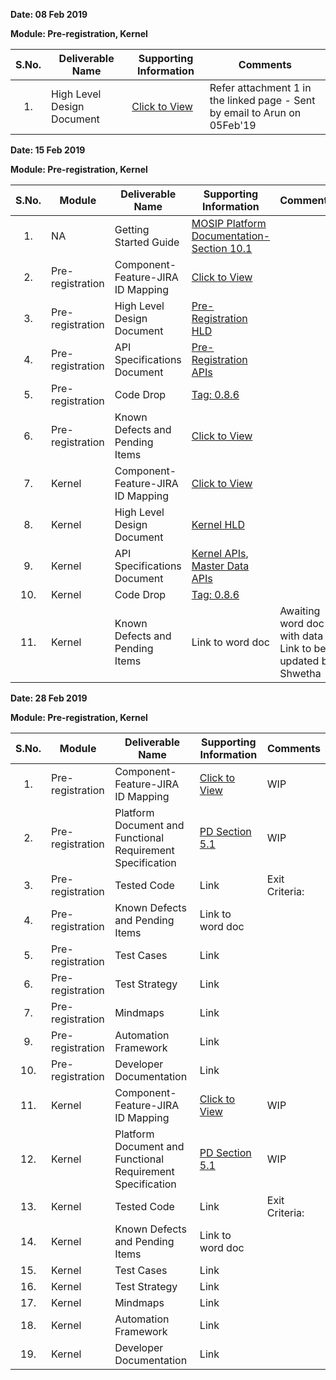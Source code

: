 **Date: 08 Feb 2019** 

**Module: Pre-registration, Kernel**

|**S.No.**| **Deliverable Name**| **Supporting Information**|**Comments**|
|:------:|-----|---|---|
|1.|High Level Design Document|[Click to View](https://github.com/mosip/mosip/wiki/TechnoForte-Deliverables---Attachments)|Refer attachment 1 in the linked page - Sent by email to Arun on 05Feb'19|


**Date: 15 Feb 2019**

**Module: Pre-registration, Kernel**

|**S.No.**|**Module**|**Deliverable Name**| **Supporting Information**|**Comments**|
|:------:|-----|---|---|---|
|1.|NA|Getting Started Guide|[MOSIP Platform Documentation-Section 10.1](https://github.com/mosip/mosip/wiki/Getting-Started)||
|2.|Pre-registration|Component-Feature-JIRA ID Mapping|[Click to View](https://github.com/mosip/mosip/wiki/Component-x-Feature-x-JIRA-ID-Mapping)||
|3.|Pre-registration|High Level Design Document|[Pre-Registration HLD](https://github.com/mosip/mosip/wiki/Pre-Registration)||
|4.|Pre-registration|API Specifications Document|[Pre-Registration APIs](https://github.com/mosip/mosip/wiki/Pre-Registration-APIs)||
|5.|Pre-registration|Code Drop|[Tag: 0.8.6](https://github.com/mosip/mosip/releases/tag/0.8.6) ||
|6.|Pre-registration|Known Defects and Pending Items|[Click to View](https://github.com/mosip/mosip/blob/master/docs/requirements/MOSIP_KnownDefects_PendingFeatures_Items_Pre-registration.docx)||
|7.|Kernel|Component-Feature-JIRA ID Mapping|[Click to View](https://github.com/mosip/mosip/wiki/Component-x-Feature-x-JIRA-ID-Mapping)||
|8.|Kernel|High Level Design Document|[Kernel HLD](https://github.com/mosip/mosip/wiki/Kernel) | |
|9.|Kernel|API Specifications Document | [Kernel APIs](https://github.com/mosip/mosip/wiki/Kernel-APIs), [Master Data APIs](https://github.com/mosip/mosip/wiki/Master-data-APIs) |  |
|10.|Kernel|Code Drop|[Tag: 0.8.6](https://github.com/mosip/mosip/releases/tag/0.8.6)||
|11.|Kernel|Known Defects and Pending Items|Link to word doc|Awaiting word doc with data - Link to be updated by Shwetha|


**Date: 28 Feb 2019**

**Module: Pre-registration, Kernel**

|**S.No.**|**Module**|**Deliverable Name**| **Supporting Information**|**Comments**|
|:------:|-----|---|---|---|
|1.|Pre-registration|Component-Feature-JIRA ID Mapping|[Click to View](https://github.com/mosip/mosip/wiki/Component-x-Feature-x-JIRA-ID-Mapping)|WIP|
|2.|Pre-registration|Platform Document and Functional Requirement Specification|[PD Section 5.1](https://github.com/mosip/mosip/wiki/Functional-Requirement-Specification)|WIP|
|3.|Pre-registration|Tested Code|Link|Exit Criteria: |
|4.|Pre-registration|Known Defects and Pending Items|Link to word doc||
|5.|Pre-registration|Test Cases|Link||
|6.|Pre-registration|Test Strategy|Link||
|7.|Pre-registration|Mindmaps|Link||
|9.|Pre-registration|Automation Framework|Link||
|10.|Pre-registration|Developer Documentation|Link||
|11.|Kernel|Component-Feature-JIRA ID Mapping|[Click to View](https://github.com/mosip/mosip/wiki/Component-x-Feature-x-JIRA-ID-Mapping)|WIP|
|12.|Kernel|Platform Document and Functional Requirement Specification|[PD Section 5.1](https://github.com/mosip/mosip/wiki/Functional-Requirement-Specification)|WIP|
|13.|Kernel|Tested Code|Link|Exit Criteria: |
|14.|Kernel|Known Defects and Pending Items|Link to word doc||
|15.|Kernel|Test Cases|Link||
|16.|Kernel|Test Strategy|Link||
|17.|Kernel|Mindmaps|Link||
|18.|Kernel|Automation Framework|Link||
|19.|Kernel|Developer Documentation|Link||